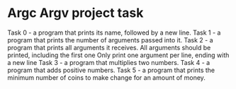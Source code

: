 # Argc Argv project task

Task 0 - a program that prints its name, followed by a new line.
Task 1 - a program that prints the number of arguments passed into it.
Task 2 - a program that prints all arguments it receives. All arguments should be printed, including the first one Only print one argument per line, ending with a new line
Task 3 - a program that multiplies two numbers.
Task 4 - a program that adds positive numbers.
Task 5 - a program that prints the minimum number of coins to make change for an amount of money. 
